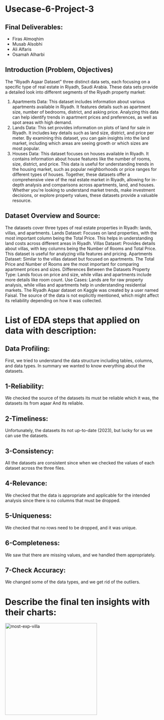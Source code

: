 # Usecase-6-Project-3


## Final Deliverables:
- Firas Almoqhim
- Musab Alsobhi
- Ali Alfaris
- Osamah Alharbi 

## Introduction (Problem, Objectives)
The "Riyadh Aqaar Dataset" three distinct data sets, each focusing on a specific type of real estate in Riyadh, Saudi Arabia. These data sets provide a detailed look into different segments of the Riyadh property market:
1.	Apartments Data: This dataset includes information about various apartments available in Riyadh. It features details such as apartment size, number of bedrooms, district, and asking price. Analyzing this data can help identify trends in apartment prices and preferences, as well as spot areas with high demand.
2.	Lands Data: This set provides information on plots of land for sale in Riyadh. It includes key details such as land size, district, and price per meter. By examining this dataset, you can gain insights into the land market, including which areas are seeing growth or which sizes are most popular.
3.	Houses Data: This dataset focuses on houses available in Riyadh. It contains information about house features like the number of rooms, size, district, and price. This data is useful for understanding trends in the housing market, such as popular neighborhoods or price ranges for different types of houses.
Together, these datasets offer a comprehensive view of the real estate market in Riyadh, allowing for in-depth analysis and comparisons across apartments, land, and houses. Whether you're looking to understand market trends, make investment decisions, or explore property values, these datasets provide a valuable resource.

## Dataset Overview and Source:
The datasets cover three types of real estate properties in Riyadh: lands, villas, and apartments. Lands Dataset: Focuses on land properties, with the most important column being the Total Price. This helps in understanding land costs across different areas in Riyadh. Villas Dataset: Provides details about villas, with key columns being the Number of Rooms and Total Price. This dataset is useful for analyzing villa features and pricing. Apartments Dataset: Similar to the villas dataset but focused on apartments. The Total Price and Number of Rooms are the most important for comparing apartment prices and sizes. Differences Between the Datasets Property Type: Lands focus on price and size, while villas and apartments include more details like room count. Use Cases: Lands are for raw property analysis, while villas and apartments help in understanding residential markets. The Riyadh Aqaar dataset on Kaggle was created by a user named Faisal. The source of the data is not explicitly mentioned, which might affect its reliability depending on how it was collected.



# List of EDA steps that applied on data with description:
## Data Profiling:
First, we tried to understand the data structure including tables, columns, and data types. 
In summary we wanted to know everything about the datasets. 

## 1-Reliability: 
We checked the source of the datasets its must be reliable which it was, the datasets its from aqaar 
And its reliable.

## 2-Timeliness: 
Unfortunately, the datasets its not up-to-date (2023), but lucky for us we can use the datasets.

 ## 3-Consistency:
All the datasets are consistent since when we checked the values of each dataset across the three files.

## 4-Relevance:
We checked that the data is appropriate and applicable for the intended analysis since there is no columns that must be dropped. 

## 5-Uniqueness:
We checked that no rows need to be dropped, and it was unique.

## 6-Completeness:
We saw that there are missing values, and we handled them appropriately. 

## 7-Check Accuracy:
We changed some of the data types, and we get rid of the outliers. 

# Describe the final ten insights with their charts:

<img src="Q01.png" alt="most-exp-villa" width="300"/>







